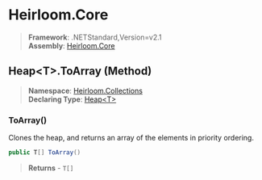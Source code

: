 # Heirloom.Core

> **Framework**: .NETStandard,Version=v2.1  
> **Assembly**: [Heirloom.Core][0]

## Heap\<T>.ToArray (Method)

> **Namespace**: [Heirloom.Collections][0]  
> **Declaring Type**: [Heap\<T>][1]

### ToArray()

Clones the heap, and returns an array of the elements in priority ordering.

```cs
public T[] ToArray()
```

> **Returns** - `T[]`

[0]: ../../../Heirloom.Core.md
[1]: ../Heap[T].md
